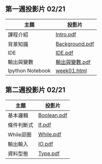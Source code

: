 ## 第一週投影片 02/21

| 主題 | 投影片 |
| ---- |  ----  |
| 課程介紹 | [Intro.pdf](https://drive.google.com/file/d/0B6wbwXKOYgvhR2pMZGdZcEI0cU0) |
| 背景知識 | [Background.pdf](https://drive.google.com/file/d/0B6wbwXKOYgvhbWVGRzJNNEhMWUk) |
| IDE | [IDE.pdf](https://drive.google.com/file/d/0B5P2VH3szaKEQmxhajFuMkhQZFk) |
| 輸出與變數 | [輸出與變數.pdf](https://drive.google.com/file/d/0B5P2VH3szaKEUUtnMV9ySUQ4NVU/view?usp=sharing) |
| Ipython Notebook | [week01.html](./slides/week01/Week1.html) |

## 第二週投影片 02/21

| 主題 | 投影片 |
| ---- |  ----  |
| 基本邏輯 | [Boolean.pdf](https://drive.google.com/file/d/0B2iNVzqlGaGIZlNkNUd2NFAwUGc/view?usp=sharing) |
| 條件判斷式 | [If.pdf](https://drive.google.com/open?id=0B2iNVzqlGaGISU5XR2hqaEpOQUU) |
| While迴圈 | [While.pdf](https://drive.google.com/open?id=0B2iNVzqlGaGIbEJiUnd6aFdWeUU) |
| 輸出輸入 | [IO.pdf](https://drive.google.com/open?id=0B11wpONoNJX2TXFzZTNVR2NweEk) |
| 資料型態 | [Type.pdf](https://drive.google.com/open?id=0B11wpONoNJX2b1JFc1hWZUhCa2s) |